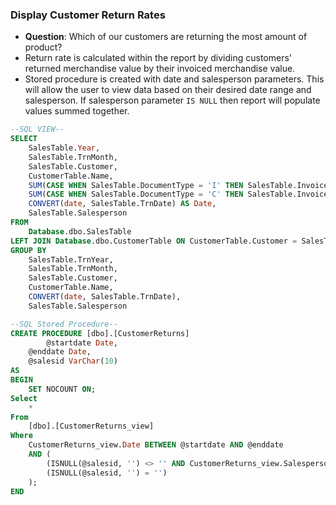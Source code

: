 ### Display Customer Return Rates
- **Question**: Which of our customers are returning the most amount of product?
- Return rate is calculated within the report by dividing customers' returned merchandise value by their invoiced merchandise value.
- Stored procedure is created with date and salesperson parameters. This will allow the user to view data based on their desired date range and salesperson. If salesperson parameter ```IS NULL``` then report will populate values summed together.

```sql
--SQL VIEW--
SELECT
	SalesTable.Year,
	SalesTable.TrnMonth,
	SalesTable.Customer,
	CustomerTable.Name,
	SUM(CASE WHEN SalesTable.DocumentType = 'I' THEN SalesTable.InvoiceValue ELSE 0 END) AS Invoices,
	SUM(CASE WHEN SalesTable.DocumentType = 'C' THEN SalesTable.InvoiceValue ELSE 0 END) AS Credits,
	CONVERT(date, SalesTable.TrnDate) AS Date,
	SalesTable.Salesperson
FROM
	Database.dbo.SalesTable
LEFT JOIN Database.dbo.CustomerTable ON CustomerTable.Customer = SalesTable.Customer
GROUP BY
	SalesTable.TrnYear,
	SalesTable.TrnMonth,
	SalesTable.Customer,
	CustomerTable.Name,
	CONVERT(date, SalesTable.TrnDate),
	SalesTable.Salesperson

--SQL Stored Procedure--
CREATE PROCEDURE [dbo].[CustomerReturns]
    	@startdate Date,
	@enddate Date,
	@salesid VarChar(10)
AS
BEGIN
    SET NOCOUNT ON;
Select
	*
From
    [dbo].[CustomerReturns_view]
Where
    CustomerReturns_view.Date BETWEEN @startdate AND @enddate
    AND (
        (ISNULL(@salesid, '') <> '' AND CustomerReturns_view.Salesperson = @salesid) OR
        (ISNULL(@salesid, '') = '')
    );
END
```
